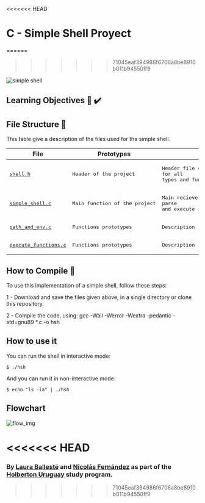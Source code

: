 <<<<<<< HEAD
# C - Simple Shell Proyect
======
>>>>>>> 71045eaf394986f6706a8be8910b011b94550ff9

![simple shell](https://d2uusema5elisf.cloudfront.net/courses/30-days-of-webdev/day-04/public/assets/pistachio.png)

## Learning Objectives :page_with_curl: :heavy_check_mark:


## File Structure :wrench:
This table give a description of the files used for the simple shell.

| File | Prototypes | Description |
| --- | --- | --- |
| <pre>[shell.h]()</pre> | <pre>Header of the project</pre> | <pre>Header file containing definitions and prototypes<br>for all types and functions written for the project.</pre> |
| <pre>[simple_shell.c]()</pre> | <pre>Main function of the project</pre> | <pre>Main recieve input from the Command Line Interface,<br>parse and execute it in a while loop.</pre> |
| <pre>[path_and_env.c]()</pre> | <pre>Functions prototypes</pre> | <pre>Description</pre> |
| <pre>[execute_functions.c]()</pre> | <pre>Functions prototypes</pre> | <pre>Description</pre> |

## How to Compile :electric_plug:
To use this implementation of a simple shell, follow these steps:

1 - Download and save the files given above, in a single directory or clone this repository.

2 - Compile the code, using:
gcc -Wall -Werror -Wextra -pedantic -std=gnu89 *.c -o hsh

## How to use it

You can run the shell in interactive mode:

```
$ ./hsh
```

And you can run it in non-interactive mode:

```
$ echo "ls -la" | ./hsh
```
## Flowchart
![flow_img]()

<<<<<<< HEAD
=======
### By [Laura Ballesté](https://github.com/lataba) and [Nicolás Fernández](https://github.com/Nicoou) as part of the [Holberton Uruguay](https://holbertonschool.uy/) study program.
>>>>>>> 71045eaf394986f6706a8be8910b011b94550ff9
